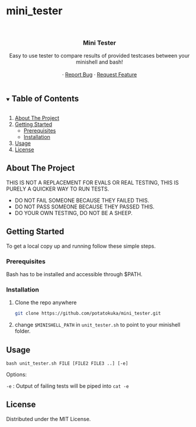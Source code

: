 # mini_tester

<!-- PROJECT LOGO -->
<br />
<p align="center">
  <a href="https://github.com/potatokuka/mini_tester">
  </a>

  <h3 align="center">Mini Tester</h3>

  <p align="center">
    Easy to use tester to compare results of provided testcases between your minishell and bash!
    <br />
    <br />
    ·
    <a href="https://github.com/potatokuka/mini_tester/issues">Report Bug</a>
    ·
    <a href="https://github.com/potatokuka/mini_tester/issues">Request Feature</a>
  </p>
</p>



<!-- TABLE OF CONTENTS -->
<details open="open">
  <summary><h2 style="display: inline-block">Table of Contents</h2></summary>
  <ol>
    <li>
      <a href="#about-the-project">About The Project</a>
    </li>
    <li>
      <a href="#getting-started">Getting Started</a>
      <ul>
        <li><a href="#prerequisites">Prerequisites</a></li>
        <li><a href="#installation">Installation</a></li>
      </ul>
    </li>
    <li><a href="#usage">Usage</a></li>
    <li><a href="#license">License</a></li>
  </ol>
</details>


<!-- ABOUT THE PROJECT -->
## About The Project

THIS IS NOT A REPLACEMENT FOR EVALS OR REAL TESTING,
THIS IS PURELY A QUICKER WAY TO RUN TESTS.
- DO NOT FAIL SOMEONE BECAUSE THEY FAILED THIS.
- DO NOT PASS SOMEONE BECAUSE THEY PASSED THIS.
- DO YOUR OWN TESTING, DO NOT BE A SHEEP.

<!-- GETTING STARTED -->
## Getting Started

To get a local copy up and running follow these simple steps.

### Prerequisites

Bash has to be installed and accessible through $PATH.

### Installation

1. Clone the repo anywhere
   ```sh
   git clone https://github.com/potatokuka/mini_tester.git
   ```
2. change `$MINISHELL_PATH` in `unit_tester.sh` to point to your minishell folder.


<!-- USAGE EXAMPLES -->
## Usage

`bash unit_tester.sh FILE [FILE2 FILE3 ..] [-e]`

Options:
 
  `-e` : Output of failing tests will be piped into `cat -e`

<!-- LICENSE -->
## License

Distributed under the MIT License.
